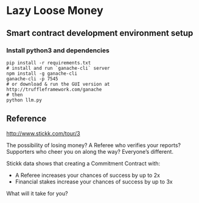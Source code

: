 # Lazy Loose Money

## Smart contract development environment setup
### Install python3 and dependencies
```
pip install -r requirements.txt
# install and run `ganache-cli` server
npm install -g ganache-cli
ganache-cli -p 7545
# or download & run the GUI version at http://truffleframework.com/ganache
# then
python llm.py
```

## Reference
http://www.stickk.com/tour/3

The possibility of losing money? A Referee who verifies your reports? Supporters who cheer you on along the way? Everyone’s different.

Stickk data shows that creating a Commitment Contract with:
* A Referee increases your chances of success by up to 2x
* Financial stakes increase your chances of success by up to 3x

What will it take for you?
